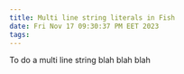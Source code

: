 ```yaml
---
title: Multi line string literals in Fish
date: Fri Nov 17 09:30:37 PM EET 2023
tags: 
---
```


To do a multi line string blah blah blah
